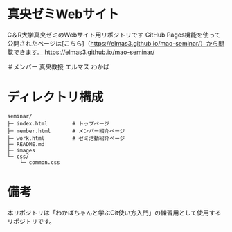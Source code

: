 # 真央ゼミWebサイト
C＆R大学真央ゼミのWebサイト用リポジトリです
GitHub Pages機能を使って公開されたページは[こちら]（https://elmas3.github.io/mao-seminar/）から閲覧できます。
https://elmas3.github.io/mao-seminar/

＃メンバー
真央教授
エルマス
わかば

# ディレクトリ構成
```
seminar/
├─ index.html        # トップページ
├─ member.html       # メンバー紹介ページ
├─ work.html         # ゼミ活動紹介ページ
├─ README.md
├─ images
└─ css/
    └─ common.css
```

# 備考
本リポジトリは「わかばちゃんと学ぶGit使い方入門」の練習用として使用するリポジトリです。
